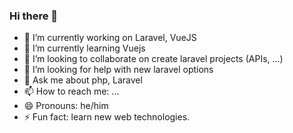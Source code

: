 ### Hi there 👋


- 🔭 I’m currently working on Laravel, VueJS
- 🌱 I’m currently learning Vuejs
- 👯 I’m looking to collaborate on create laravel projects (APIs, ...)
- 🤔 I’m looking for help with new laravel options
- 💬 Ask me about php, Laravel
- 📫 How to reach me: ...
- 😄 Pronouns: he/him
- ⚡ Fun fact: learn new web technologies.

